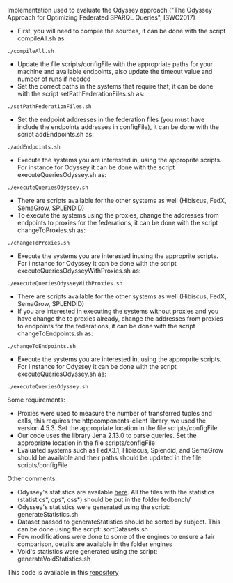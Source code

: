 Implementation used to evaluate the Odyssey approach ("The Odyssey Approach for Optimizing Federated SPARQL Queries", ISWC2017)

* First, you will need to compile the sources, it can be done with the script compileAll.sh as:
```
./compileAll.sh
```
* Update the file scripts/configFile with the appropriate paths for your machine and available endpoints, also update the timeout value and number of runs if needed
* Set the correct paths in the systems that require that, it can be done with the script setPathFederationFiles.sh as:
```
./setPathFederationFiles.sh
```
* Set the endpoint addresses in the federation files (you must have include the endpoints addresses in configFile), it can be done with the script addEndpoints.sh as:
```
./addEndpoints.sh
```
* Execute the systems you are interested in, using the approprite scripts. For instance for Odyssey it can be done with the script executeQueriesOdyssey.sh as:
```
./executeQueriesOdyssey.sh
```
* There are scripts available for the other systems as well (Hibiscus, FedX, SemaGrow, SPLENDID)
* To execute the systems using the proxies, change the addresses from endpoints to proxies for the federations, it can be done with the script changeToProxies.sh as:
```
./changeToProxies.sh
```
* Execute the systems you are interested inusing the approprite scripts. For i
nstance for Odyssey it can be done with the script executeQueriesOdysseyWithProxies.sh as:
```
./executeQueriesOdysseyWithProxies.sh
```
* There are scripts available for the other systems as well (Hibiscus, FedX, SemaGrow, SPLENDID)
* If you are interested in executing the systems without proxies and you have change the to proxies already, change the addresses from proxies to endpoints for the federations, it can be done with the script changeToEndpoints.sh as:
```
./changeToEndpoints.sh 
```
* Execute the systems you are interested in, using the approprite scripts. For i
nstance for Odyssey it can be done with the script executeQueriesOdyssey.sh as:
```
./executeQueriesOdyssey.sh
```

Some requirements:
* Proxies were used to measure the number of transferred tuples and calls, this requires the httpcomponents-client library, we used the version 4.5.3. Set the appropriate location in the file scripts/configFile
* Our code uses the library Jena 2.13.0 to parse queries. Set the appropriate location in the file scripts/configFile
* Evaluated systems such as FedX3.1, Hibiscus, Splendid, and SemaGrow should be available and their paths should be updated in the file scripts/configFile

Other comments:
* Odyssey's statistics are available [here](http://qweb.cs.aau.dk/pipe/data.tar.gz). All the files with the statistics (statistics*, cps*, css*) should be put in the folder fedbench/
* Odyssey's statistics were generated using the script: generateStatistics.sh
* Dataset passed to generateStatistics should be sorted by subject. This can be done using the script: sortDatasets.sh
* Few modifications were done to some of the engines to ensure a fair comparison, details are available in the folder engines
* Void's statistics were generated using the script: generateVoidStatistics.sh

This code is available in this [repository](https://github.com/gmontoya/federatedOptimizer)

